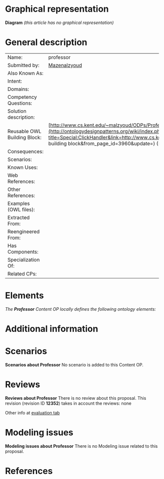 #  Graphical representation


__Diagram__
_(this article has no graphical representation)_



#  General description




|  |  |
| --- | --- |
|  Name: |  professor |
|  Submitted by: | [Mazenalzyoud](../User/Mazenalzyoud.md "User:Mazenalzyoud") |
|  Also Known As: |  |
|  Intent: |  |
|  Domains: |  |
|  Competency Questions: |  |
|  Solution description: |  |
|  Reusable OWL Building Block: | [http://www.cs.kent.edu/~malzyoud/ODPs/Professsor.htm](http://ontologydesignpatterns.org/wiki/index.php?title=Special:ClickHandler&link=http://www.cs.kent.edu/~malzyoud/ODPs/Professsor.htm&message=OWL building block&from_page_id=3960&update=) (554) |
|  Consequences: |  |
|  Scenarios: |  |
|  Known Uses: |  |
|  Web References: |  |
|  Other References: |  |
|  Examples (OWL files): |  |
|  Extracted From: |  |
|  Reengineered From: |  |
|  Has Components: |  |
|  Specialization Of: |  |
|  Related CPs: |  |


  




#  Elements


_The __Professor__ Content OP locally defines the following ontology elements:_


  




#  Additional information


#  Scenarios



__Scenarios about Professor__
No scenario is added to this Content OP.




#  Reviews



__Reviews about Professor__
There is no review about this proposal.
This revision (revision ID __12352__) takes in account the reviews: none


Other info at [evaluation tab](http://ontologydesignpatterns.org/wiki/index.php?title=Submissions:Professor&action=evaluation "http://ontologydesignpatterns.org/wiki/index.php?title=Submissions:Professor&action=evaluation")




#  Modeling issues



__Modeling issues about Professor__
There is no Modeling issue related to this proposal.




#  References